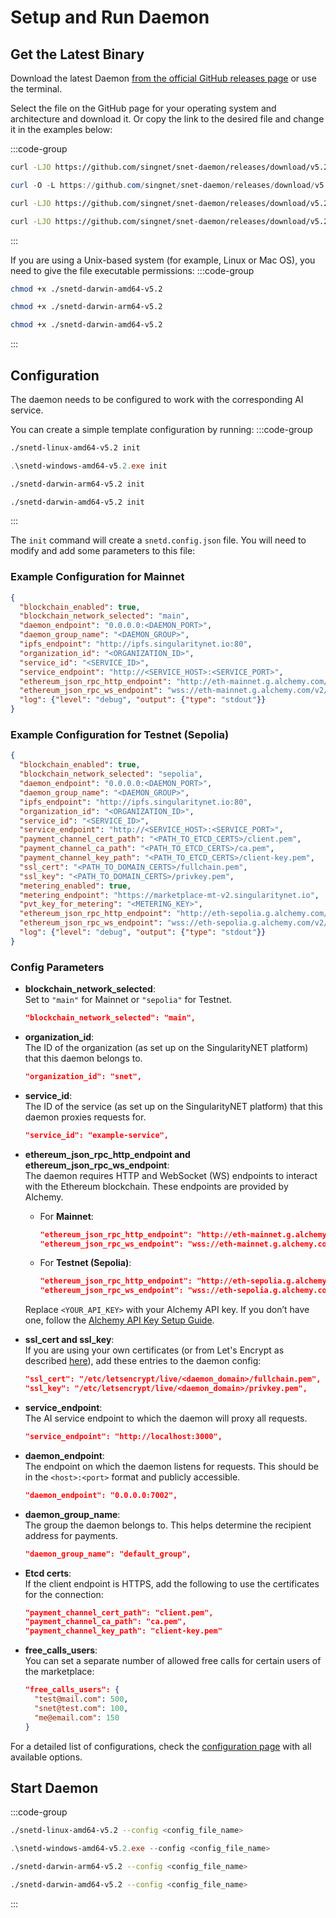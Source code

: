 # Setup and Run Daemon

## Get the Latest Binary

Download the latest Daemon [from the official GitHub releases page](https://github.com/singnet/snet-daemon/releases/latest) or use the terminal.

Select the file on the GitHub page for your operating system and architecture and download it. Or copy the link to the desired file and change it in the examples below:

:::code-group

```sh [Linux]
curl -LJO https://github.com/singnet/snet-daemon/releases/download/v5.2/snetd-linux-amd64-v5.2
```

```powershell [Windows Powershell/Cmd]
curl -O -L https://github.com/singnet/snet-daemon/releases/download/v5.2/snetd-windows-amd64-v5.2.exe
```

```sh [MacOS ARM]
curl -LJO https://github.com/singnet/snet-daemon/releases/download/v5.2/snetd-darwin-arm64-v5.2
```

```sh [MacOS Intel]
curl -LJO https://github.com/singnet/snet-daemon/releases/download/v5.2/snetd-darwin-amd64-v5.2
```

:::

If you are using a Unix-based system (for example, Linux or Mac OS), you need to give the file executable permissions:
:::code-group

```sh [Linux]
chmod +x ./snetd-darwin-amd64-v5.2
```

```sh [MacOS ARM]
chmod +x ./snetd-darwin-arm64-v5.2
```

```sh [MacOS Intel]
chmod +x ./snetd-darwin-amd64-v5.2
```

:::

## Configuration 

The daemon needs to be configured to work with the corresponding AI service.

You can create a simple template configuration by running:
:::code-group

```sh [Linux]
./snetd-linux-amd64-v5.2 init
```

```powershell [Windows Powershell/Cmd]
.\snetd-windows-amd64-v5.2.exe init
```

```sh [MacOS ARM]
./snetd-darwin-arm64-v5.2 init
```

```sh [MacOS Intel]
./snetd-darwin-amd64-v5.2 init
```

:::

The `init` command will create a `snetd.config.json` file. You will need to modify and add some parameters to this file:

### Example Configuration for Mainnet
```json
{
  "blockchain_enabled": true,
  "blockchain_network_selected": "main",
  "daemon_endpoint": "0.0.0.0:<DAEMON_PORT>",
  "daemon_group_name": "<DAEMON_GROUP>",
  "ipfs_endpoint": "http://ipfs.singularitynet.io:80",
  "organization_id": "<ORGANIZATION_ID>",
  "service_id": "<SERVICE_ID>",
  "service_endpoint": "http://<SERVICE_HOST>:<SERVICE_PORT>",
  "ethereum_json_rpc_http_endpoint": "http://eth-mainnet.g.alchemy.com/v2/<YOUR_API_KEY>",
  "ethereum_json_rpc_ws_endpoint": "wss://eth-mainnet.g.alchemy.com/v2/<YOUR_API_KEY>",
  "log": {"level": "debug", "output": {"type": "stdout"}}
}
```

### Example Configuration for Testnet (Sepolia)
```json
{
  "blockchain_enabled": true,
  "blockchain_network_selected": "sepolia",
  "daemon_endpoint": "0.0.0.0:<DAEMON_PORT>",
  "daemon_group_name": "<DAEMON_GROUP>",
  "ipfs_endpoint": "http://ipfs.singularitynet.io:80",
  "organization_id": "<ORGANIZATION_ID>",
  "service_id": "<SERVICE_ID>",
  "service_endpoint": "http://<SERVICE_HOST>:<SERVICE_PORT>",
  "payment_channel_cert_path": "<PATH_TO_ETCD_CERTS>/client.pem",
  "payment_channel_ca_path": "<PATH_TO_ETCD_CERTS>/ca.pem",
  "payment_channel_key_path": "<PATH_TO_ETCD_CERTS>/client-key.pem",
  "ssl_cert": "<PATH_TO_DOMAIN_CERTS>/fullchain.pem",
  "ssl_key": "<PATH_TO_DOMAIN_CERTS>/privkey.pem",
  "metering_enabled": true,
  "metering_endpoint": "https://marketplace-mt-v2.singularitynet.io",
  "pvt_key_for_metering": "<METERING_KEY>",
  "ethereum_json_rpc_http_endpoint": "http://eth-sepolia.g.alchemy.com/v2/<YOUR_API_KEY>",
  "ethereum_json_rpc_ws_endpoint": "wss://eth-sepolia.g.alchemy.com/v2/<YOUR_API_KEY>",
  "log": {"level": "debug", "output": {"type": "stdout"}}
}
```

### Config Parameters

- **blockchain_network_selected**:  
  Set to `"main"` for Mainnet or `"sepolia"` for Testnet.
  ```json
  "blockchain_network_selected": "main",
  ```

- **organization_id**:  
  The ID of the organization (as set up on the SingularityNET platform) that this daemon belongs to.
  ```json
  "organization_id": "snet",
  ```

- **service_id**:  
  The ID of the service (as set up on the SingularityNET platform) that this daemon proxies requests for.
  ```json
  "service_id": "example-service",
  ```

- **ethereum_json_rpc_http_endpoint and ethereum_json_rpc_ws_endpoint**:  
  The daemon requires HTTP and WebSocket (WS) endpoints to interact with the Ethereum blockchain. These endpoints are provided by Alchemy.  
  - For **Mainnet**:  
    ```json
    "ethereum_json_rpc_http_endpoint": "http://eth-mainnet.g.alchemy.com/v2/<YOUR_API_KEY>",
    "ethereum_json_rpc_ws_endpoint": "wss://eth-mainnet.g.alchemy.com/v2/<YOUR_API_KEY>"
    ```  
  - For **Testnet (Sepolia)**:  
    ```json
    "ethereum_json_rpc_http_endpoint": "http://eth-sepolia.g.alchemy.com/v2/<YOUR_API_KEY>",
    "ethereum_json_rpc_ws_endpoint": "wss://eth-sepolia.g.alchemy.com/v2/<YOUR_API_KEY>"
    ```  
  Replace `<YOUR_API_KEY>` with your Alchemy API key. If you don’t have one, follow the [Alchemy API Key Setup Guide](/docs/products/DecentralizedAIPlatform/Daemon/alchemy-api/).


- **ssl_cert and ssl_key**:  
  If you are using your own certificates (or from Let's Encrypt as described [here](/docs/products/DecentralizedAIPlatform/Daemon/daemon-ssl-setup/)), add these entries to the daemon config:
  ```json
  "ssl_cert": "/etc/letsencrypt/live/<daemon_domain>/fullchain.pem",
  "ssl_key": "/etc/letsencrypt/live/<daemon_domain>/privkey.pem",
  ```

- **service_endpoint**:  
  The AI service endpoint to which the daemon will proxy all requests.
  ```json
  "service_endpoint": "http://localhost:3000",
  ```

- **daemon_endpoint**:  
  The endpoint on which the daemon listens for requests. This should be in the `<host>:<port>` format and publicly accessible.
  ```json
  "daemon_endpoint": "0.0.0.0:7002",
  ```

- **daemon_group_name**:  
  The group the daemon belongs to. This helps determine the recipient address for payments.
  ```json
  "daemon_group_name": "default_group",
  ```

- **Etcd certs**:  
  If the client endpoint is HTTPS, add the following to use the certificates for the connection:
  ```json
  "payment_channel_cert_path": "client.pem",
  "payment_channel_ca_path": "ca.pem",
  "payment_channel_key_path": "client-key.pem"
  ```

- **free_calls_users**:  
  You can set a separate number of allowed free calls for certain users of the marketplace:
  ```json
  "free_calls_users": {
    "test@mail.com": 500,
    "snet@test.com": 100,
    "me@email.com": 150
  }
  ```

For a detailed list of configurations, check the [configuration page](https://github.com/singnet/snet-daemon#configuration) with all available options.

## Start Daemon

:::code-group

```sh [Linux]
./snetd-linux-amd64-v5.2 --config <config_file_name>
```

```powershell [Windows Powershell/Cmd]
.\snetd-windows-amd64-v5.2.exe --config <config_file_name>
```

```sh [MacOS ARM]
./snetd-darwin-arm64-v5.2 --config <config_file_name>
```

```sh [MacOS Intel]
./snetd-darwin-amd64-v5.2 --config <config_file_name>
```

:::
